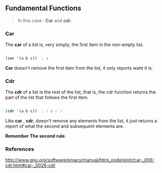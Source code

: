 ## Fundamental Functions

> In this case : __Car__ and __cdr__.

### Car

The __car__ of a list is, very simply, the first item in the non-empty list.

```lisp

(car '(a b c))  ; a

```

__Car__ doesn't remove the first item from the list, it only reports waht it is.


### Cdr

The __cdr__ of a list is the rest of the list, that is, the cdr function returns
the part of the list that follows the first item.

```lisp

(cdr '(a b c))  ; ( b c )

```

Like __car__ , __cdr__, doesn't remove any elements from the list, it just
returns a report of what the second and subsequent elements are.

**__Remember The second rule__**.


### References

http://www.gnu.org/software/emacs/manual/html_node/eintr/car-_006-cdr.html#car-_0026-cdr
